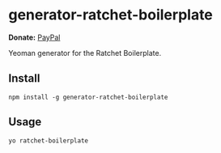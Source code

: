 # generator-ratchet-boilerplate
**Donate:** [PayPal](https://go.himpfen.com/1j)

Yeoman generator for the Ratchet Boilerplate.

## Install

```
npm install -g generator-ratchet-boilerplate
```

## Usage

```
yo ratchet-boilerplate
```
